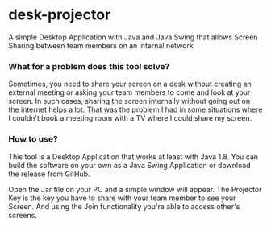 # desk-projector
A simple Desktop Application with Java and Java Swing that allows Screen Sharing between team members on an internal network


### What for a problem does this tool solve?
Sometimes, you need to share your screen on a desk without creating an external meeting or asking your team members to come and look at your screen. In such cases, sharing the screen internally without going out on the internet helps a lot. That was the problem I had in some situations where I couldn't book a meeting room with a TV where I could share my screen.

### How to use?
This tool is a Desktop Application that works at least with Java 1.8. You can build the software on your own as a Java Swing Application or download the release from GitHub.

Open the Jar file on your PC and a simple window will appear. The Projector Key is the key you have to share with your team member to see your Screen. And using the Join functionality you're able to access other's screens.
